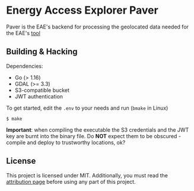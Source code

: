 # Energy Access Explorer Paver

Paver is the EAE's backend for processing the geolocated data needed for the
EAE's [tool](https://github.com/energyaccessexplorer/tool)


## Building & Hacking

Dependencies:

- Go (> 1.16)
- GDAL (>= 3.3)
- S3-compatible bucket
- JWT authentication

To get started, edit the `.env` to your needs and run (`bmake` in Linux)

	$ make

**Important**: when compiling the executable the S3 credentials and the JWT key
are burnt into the binary file. Do **NOT** expect them to be obscured - compile
and deploy to trustworthy locations, ok?


## License

This project is licensed under MIT. Additionally, you must read the
[attribution page](https://www.energyaccessexplorer.org/attribution)
before using any part of this project.
